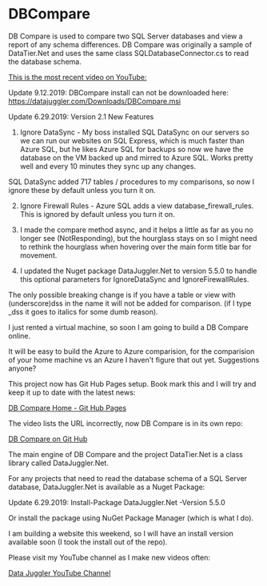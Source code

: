 # DBCompare
DB Compare is used to compare two SQL Server databases and view a report of any schema differences. DB Compare was originally a sample of DataTier.Net and uses the same class SQLDatabaseConnector.cs to read the database schema.

<a href='https://youtu.be/13HipAOyAqU'>This is the most recent video on YouTube:</a>

Update 9.12.2019: DBCompare install can not be downloaded here: https://datajuggler.com/Downloads/DBCompare.msi

Update 6.29.2019: 
Version 2.1 New Features
1. Ignore DataSync - My boss installed SQL DataSync on our servers so we can run our websites on SQL Express, which is much faster than Azure SQL, but he likes Azure SQL for backups so now we have the database on the VM backed up and mirred to Azure SQL.
Works pretty well and every 10 minutes they sync up any changes.

SQL DataSync added 717 tables / procedures to my comparisons, so now I ignore these by default unless you turn it on.

2. Ignore Firewall Rules - Azure SQL adds a view database_firewall_rules. This is ignored by default unless you turn it on.

3. I made the compare method async, and it helps a little as far as you no longer see (NotResponding), but the hourglass stays on so I might need to rethink the hourglass when hovering over the main form title bar for movement.

4. I updated the Nuget package DataJuggler.Net to version 5.5.0 to handle this optional parameters for IgnoreDataSync and IgnoreFirewallRules.

The only possible breaking change is if you have a table or view with (underscore)dss in the name it will not be added for comparison. (if I type _dss it goes to italics for some dumb reason). 

I just rented a virtual machine, so soon I am going to build a DB Compare online. 

It will be easy to build the Azure to Azure comparision, for the comparision of your home machine vs an Azure I haven't figure that out yet. Suggestions anyone?

This project now has Git Hub Pages setup. Book mark this and I will try and keep it up to date with the latest news:

<a href='https://datajuggler.github.io/DBCompare/'>DB Compare Home - Git Hub Pages</a>

The video lists the URL incorrectly, now DB Compare is in its own repo:

<a href='https://github.com/DataJuggler/DBCompare'>DB Compare on Git Hub<a/>

The main engine of DB Compare and the project DataTier.Net is a class library called DataJuggler.Net.

For any projects that need to read the database schema of a SQL Server database, DataJuggler.Net is available as a Nuget Package:

Update 6.29.2019:
Install-Package DataJuggler.Net -Version 5.5.0

Or install the package using NuGet Package Manager (which is what I do).

I am building a website this weekend, so I will have an install version available soon (I took the install out of the repo).

Please visit my YouTube channel as I make new videos often:

<a href='https://www.youtube.com/channel/UCaw0joqvisKr3lYJ9Pd2vHA'>Data Juggler YouTube Channel</a>


